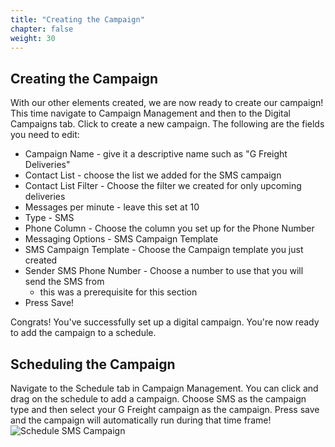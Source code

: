 ```yaml
---
title: "Creating the Campaign"
chapter: false
weight: 30
---
```


## Creating the Campaign
With our other elements created, we are now ready to create our campaign! This time navigate to Campaign Management and then to the Digital Campaigns tab. Click to create a new campaign. The following are the fields you need to edit:
- Campaign Name - give it a descriptive name such as "G Freight Deliveries"
- Contact List - choose the list we added for the SMS campaign
- Contact List Filter - Choose the filter we created for only upcoming deliveries
- Messages per minute - leave this set at 10 
- Type - SMS 
- Phone Column - Choose the column you set up for the Phone Number
- Messaging Options - SMS Campaign Template
- SMS Campaign Template - Choose the Campaign template you just created
- Sender SMS Phone Number - Choose a number to use that you will send the SMS from
    - this was a prerequisite for this section
- Press Save!

Congrats! You've successfully set up a digital campaign. You're now ready to add the campaign to a schedule.

## Scheduling the Campaign
Navigate to the Schedule tab in Campaign Management. You can click and drag on the schedule to add a campaign. Choose SMS as the campaign type and then select your G Freight campaign as the campaign. Press save and the campaign will automatically run during that time frame!
![Schedule SMS Campaign](/images/scheduleSMSCampaign.jpg)